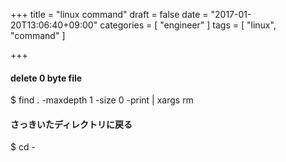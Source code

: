 +++
title = "linux command"
draft = false
date = "2017-01-20T13:06:40+09:00"
categories = [ "engineer" ]
tags = [ "linux", "command" ]

+++

#### delete 0 byte file

$ find . -maxdepth 1 -size 0 -print | xargs rm

#### さっきいたディレクトリに戻る

$ cd -


